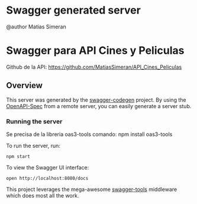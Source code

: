 # Swagger generated server

@author Matias Simeran
# Swagger para API Cines y Peliculas
Github de la API: https://github.com/MatiasSimeran/API_Cines_Peliculas

## Overview
This server was generated by the [swagger-codegen](https://github.com/swagger-api/swagger-codegen) project.  By using the [OpenAPI-Spec](https://github.com/OAI/OpenAPI-Specification) from a remote server, you can easily generate a server stub.

### Running the server

Se precisa de la libreria oas3-tools
comando: npm install oas3-tools

To run the server, run:

```
npm start
```

To view the Swagger UI interface:

```
open http://localhost:8080/docs
```

This project leverages the mega-awesome [swagger-tools](https://github.com/apigee-127/swagger-tools) middleware which does most all the work.
